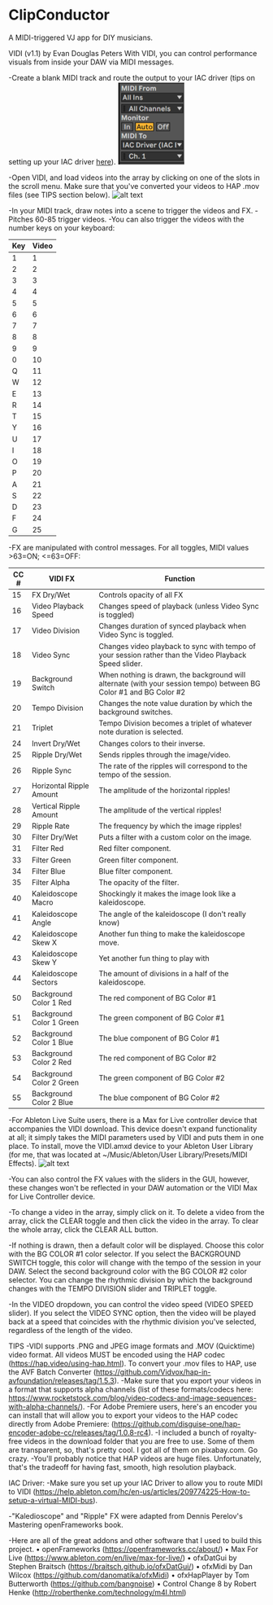 # ClipConductor
A MIDI-triggered VJ app for DIY musicians.

VIDI (v1.1) by Evan Douglas Peters
With VIDI, you can control performance visuals from inside your DAW via MIDI messages. 

-Create a blank MIDI track and route the output to your IAC driver (tips on setting up your IAC driver [here](https://help.ableton.com/hc/en-us/articles/209774225-How-to-setup-a-virtual-MIDI-bus)). 
![alt text](https://github.com/ebbnflow98/ClipConductor/blob/master/readMe%20Resources/io.png)

-Open VIDI, and load videos into the array by clicking on one of the slots in the scroll menu. Make sure that you've converted your videos to HAP .mov files (see TIPS section below).
![alt text](https://github.com/ebbnflow98/ClipConductor/blob/master/readMe%20Resources/gui.pngesources/gui.png)

-In your MIDI track, draw notes into a scene to trigger the videos and FX.
-Pitches 60-85 trigger videos.
-You can also trigger the videos with the number keys on your keyboard: 

| Key | Video |
|-----|-------|
| 1   | 1     |
| 2   | 2     |
| 3   | 3     |
| 4   | 4     |
| 5   | 5     |
| 6   | 6     |
| 7   | 7     |
| 8   | 8     |
| 9   | 9     |
| 0   | 10    |
| Q   | 11    |
| W   | 12    |
| E   | 13    |
| R   | 14    |
| T   | 15    |
| Y   | 16    |
| U   | 17    |
| I   | 18    |
| O   | 19    |
| P   | 20    |
| A   | 21    |
| S   | 22    |
| D   | 23    |
| F   | 24    |
| G   | 25    |
 
-FX are manipulated with control messages. For all toggles, MIDI values >63=ON; <=63=OFF:

CC # | VIDI FX                  | Function                                                                                                           |
|------|--------------------------|--------------------------------------------------------------------------------------------------------------------|
| 15   | FX Dry/Wet               | Controls opacity of all FX                                                                                         |
| 16   | Video Playback Speed     | Changes speed of playback (unless Video Sync is toggled)                                                           |
| 17   | Video Division           | Changes duration of synced playback when Video Sync is toggled.                                                    |
| 18   | Video Sync               | Changes video playback to sync with tempo of your session rather than the Video Playback Speed slider.             |
| 19   | Background Switch        | When nothing is drawn, the background will alternate (with your session tempo) between BG Color #1 and BG Color #2 |
| 20   | Tempo Division           | Changes the note value duration by which the background switches.                                                  |
| 21   | Triplet                  | Tempo Division becomes a triplet of whatever note duration is selected.                                            |
| 24   | Invert Dry/Wet           | Changes colors to their inverse.                                                                                   |
| 25   | Ripple Dry/Wet           | Sends ripples through the image/video.                                                                             |
| 26   | Ripple Sync              | The rate of the ripples will correspond to the tempo of the session.                                               |
| 27   | Horizontal Ripple Amount | The amplitude of the horizontal ripples!                                                                           |
| 28   | Vertical Ripple Amount   | The amplitude of the vertical ripples!                                                                             |
| 29   | Ripple Rate              | The frequency by which the image ripples!                                                                          |
| 30   | Filter Dry/Wet           | Puts a filter with a custom color on the image.                                                                    |
| 31   | Filter Red               | Red filter component.                                                                                              |
| 33   | Filter Green             | Green filter component.                                                                                            |
| 34   | Filter Blue              | Blue filter component.                                                                                             |
| 35   | Filter Alpha             | The opacity of the filter.                                                                                         |
| 40   | Kaleidoscope Macro       | Shockingly it makes the image look like a kaleidoscope.                                                            |
| 41   | Kaleidoscope Angle       | The angle of the kaleidoscope (I don't really know)                                                                |
| 42   | Kaleidoscope Skew X      | Another fun thing to make the kaleidoscope move.                                                                   |
| 43   | Kaleidoscope Skew Y      | Yet another fun thing to play with                                                                                 |
| 44   | Kaleidoscope Sectors     | The amount of divisions in a half of the kaleidoscope.                                                             |
| 50   | Background Color 1 Red   | The red component of BG Color #1                                                                                   |
| 51   | Background Color 1 Green | The green component of BG Color #1                                                                                 |
| 52   | Background Color 1 Blue  | The blue component of BG Color #1                                                                                  |
| 53   | Background Color 2 Red   | The red component of BG Color #2                                                                                   |
| 54   | Background Color 2 Green | The green component of BG Color #2                                                                                 |
| 55   | Background Color 2 Blue  | The blue component of BG Color #2                                                                                  |

-For Ableton Live Suite users, there is a Max for Live controller device that accompanies the VIDI download. This device doesn't expand functionality at all; it simply takes the MIDI parameters used by VIDI and puts them in one place. To install, move the VIDI.amxd device to your Ableton User Library (for me, that was located at ~/Music/Ableton/User Library/Presets/MIDI Effects).
![alt text](https://github.com/ebbnflow98/ClipConductor/blob/master/download/m4l%20gui.png)

-You can also control the FX values with the sliders in the GUI, however, these changes won't be reflected in your DAW automation or the VIDI Max for Live Controller device.

-To change a video in the array, simply click on it. To delete a video from the array, click the CLEAR toggle and then click the video in the array. To clear the whole array, click the CLEAR ALL button.

-If nothing is drawn, then a default color will be displayed. Choose this color with the BG COLOR #1 color selector. If you select the BACKGROUND SWITCH toggle, this color will change with the tempo of the session in your DAW. Select the second background color with the BG COLOR #2 color selector. You can change the rhythmic division by which the background changes with the TEMPO DIVISION slider and TRIPLET toggle.

-In the VIDEO dropdown, you can control the video speed (VIDEO SPEED slider). If you select the VIDEO SYNC option, then the video will be played back at a speed that coincides with the rhythmic division you've selected, regardless of the length of the video.

TIPS
-VIDI supports .PNG and JPEG image formats and .MOV (Quicktime) video format. All videos MUST be encoded using the HAP codec (https://hap.video/using-hap.html). To convert your .mov files to HAP, use the AVF Batch Converter (https://github.com/Vidvox/hap-in-avfoundation/releases/tag/1.5.3). 
-Make sure that you export your videos in a format that supports alpha channels (list of these formats/codecs here: https://www.rocketstock.com/blog/video-codecs-and-image-sequences-with-alpha-channels/). 
-For Adobe Premiere users, here's an encoder you can install that will allow you to export your videos to the HAP codec directly from Adobe Premiere: (https://github.com/disguise-one/hap-encoder-adobe-cc/releases/tag/1.0.8-rc4).
-I included a bunch of royalty-free videos in the download folder that you are free to use. Some of them are transparent, so, that's pretty cool. I got all of them on pixabay.com. Go crazy.
-You'll probably notice that HAP videos are huge files. Unfortunately, that's the tradeoff for having fast, smooth, high resolution playback.	

IAC Driver:
-Make sure you set up your IAC Driver to allow you to route MIDI to VIDI   (https://help.ableton.com/hc/en-us/articles/209774225-How-to-setup-a-virtual-MIDI-bus).

-"Kaledioscope" and "Ripple" FX were adapted from Dennis Perelov's Mastering openFrameworks book.

-Here are all of the great addons and other software that I used to build this project.
•	openFrameworks (https://openframeworks.cc/about/)
•	Max For Live (https://www.ableton.com/en/live/max-for-live/)
•	ofxDatGui by Stephen Braitsch (https://braitsch.github.io/ofxDatGui/)
•	ofxMidi by Dan Wilcox (https://github.com/danomatika/ofxMidi)
•	ofxHapPlayer by Tom Butterworth (https://github.com/bangnoise)
•	Control Change 8 by Robert Henke (http://roberthenke.com/technology/m4l.html)

